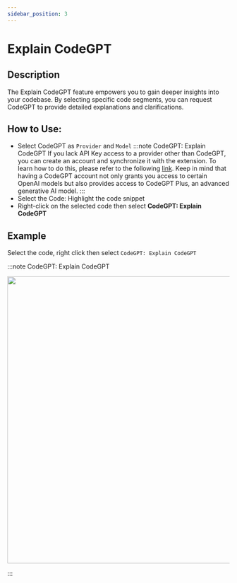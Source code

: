 ```yaml
---
sidebar_position: 3
---
```


# Explain CodeGPT

## Description
The Explain CodeGPT feature empowers you to gain deeper insights into your codebase. By selecting specific code segments, you can request CodeGPT to provide detailed explanations and clarifications.

## How to Use:
- Select CodeGPT as `Provider`  and `Model`
:::note CodeGPT: Explain CodeGPT
If you lack API Key access to a provider other than CodeGPT, you can create an account and synchronize it with the extension. To learn how to do this, please refer to the following [link](https://intercom.help/codegpt/en/articles/8699317-connect-with-codegpt-new-extension). Keep in mind that having a CodeGPT account not only grants you access to certain OpenAI models but also provides access to CodeGPT Plus, an advanced generative AI model.
:::
- Select the Code: Highlight the code snippet
- Right-click on the selected code then select **CodeGPT: Explain CodeGPT**

## Example
Select the code, right click then select `CodeGPT: Explain CodeGPT`

:::note CodeGPT: Explain CodeGPT
<p align="center">
  <img width="900" height="650" src="https://github.com/davila7/code-gpt-docs/assets/37567214/2492aead-937b-4c7d-ac83-dc736aa27e3f" />
</p>
:::


